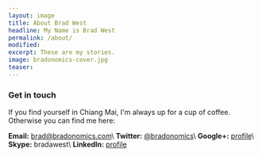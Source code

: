 ```yaml
---
layout: image
title: About Brad West
headline: My Name is Brad West
permalink: /about/
modified:
excerpt: These are my stories.
image: bradonomics-cover.jpg
teaser:
---
```


### Get in touch

If you find yourself in Chiang Mai, I'm always up for a cup of coffee. Otherwise you can find me here:

**Email:** [brad@bradonomics.com](mailto:brad@bradonomics.com)\\
**Twitter:** [@bradonomics](http://twitter.com/bradonomics)\\
**Google+:** [profile](https://plus.google.com/103163741383795666289/)\\
**Skype:** bradawest\\
**LinkedIn:** [profile](http://th.linkedin.com/pub/brad-west/31/aab/a0b/)